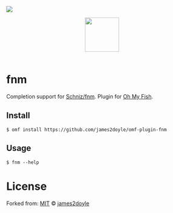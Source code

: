 ![][license-badge]

<div align="center">
  <a href="http://github.com/oh-my-fish/oh-my-fish">
    <img width=90px  src="https://cloud.githubusercontent.com/assets/8317250/8510172/f006f0a4-230f-11e5-98b6-5c2e3c87088f.png">
  </a>
</div>
<br>

# fnm

Completion support for [Schniz/fnm](https://github.com/Schniz/fnm). Plugin for [Oh My Fish][omf-link].

## Install

```fish
$ omf install https://github.com/james2doyle/omf-plugin-fnm
```


## Usage

```fish
$ fnm --help
```

# License

Forked from: [MIT][mit] © [james2doyle][author]


[mit]:            http://opensource.org/licenses/MIT
[author]:         http://github.com/james2doyle
[omf-link]:       https://www.github.com/oh-my-fish/oh-my-fish

[license-badge]:  https://img.shields.io/badge/license-MIT-007EC7.svg?style=flat-square
